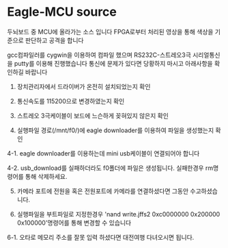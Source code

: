 # Eagle-MCU source
두뇌보드 중 MCU에 올라가는 소스 입니다
FPGA로부터 처리된 영상을 통해 색상을 기준으로 판단하고 공격을 합니다

gcc컴파일러를 cygwin을 이용하여 컴파일 했으며 RS232C-스트레오3극 시리얼통신을 putty를 이용해 진행했습니다
통신에 문제가 있다면 당황하지 마시고 아래사항을 확인하길 바랍니다

1. 장치관리자에서 드라이버가 온전히 설치되었는지 확인

2. 통신속도를 115200으로 변경하였는지 확인

3. 스트레오 3극케이블이 보드에 느슨하게 꽂혀있지 않은지 확인

4. 실행파일 경로(/mnt/f0/)에 eagle downloader를 이용하여 파일을 생성했는지 확인

 4-1. eagle downloader를 이용하는데 mini usb케이블이 연결되어야 합니다

 4-2. usb_download를 실패하더라도 f0폴더에 파일은 생성됩니다. 실패한경우 rm명령어를 통해 삭제하세요.

5. 카메라 포트에 전원을 혹은 전원포트에 카메라를 연결하셨다면 그동안 수고하셨습니다.

6. 실행파일을 부트파일로 지정한경우 'nand write.jffs2 0xc0000000 0x200000 0x100000'명령어를 통해 변경할 수 있습니다

 6-1. 오타로 메모리 주소를 잘못 입력 하셨다면 대전여행 다녀오시면 됩니다.
